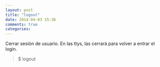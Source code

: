 ```yaml
---
layout: post
title: "logout"
date: 2014-04-03 15:36
comments: true
categories: 
---
```

Cerrar sesión de usuario. En las ttys, las cerrará para volver a entrar el login.

>$ logout 


